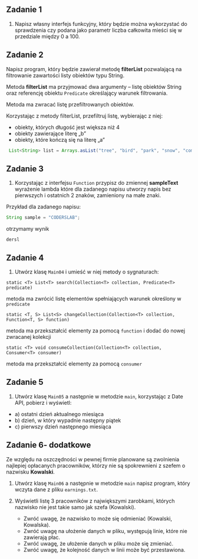 ## Zadanie 1

1. Napisz własny interfejs funkcyjny, który będzie można wykorzystać do sprawdzenia czy podana
 jako parametr liczba całkowita mieści się w przedziale między 0 a 100.


## Zadanie 2

Napisz program, który będzie zawierał metodę **filterList** pozwalającą na filtrowanie zawartości listy obiektów typu String.

Metoda **filterList** ma przyjmować dwa argumenty – listę obiektów String oraz referencję obiektu `Predicate`
  określający warunek filtrowania. 

Metoda ma zwracać listę przefiltrowanych obiektów.

Korzystając z metody filterList, przefiltruj listę, wybierając z niej:
- obiekty, których długość jest większa niż 4
- obiekty zawierające literę „b”
- obiekty, które kończą się na literę „a”

````java
 List<String> list = Arrays.asList("tree", "bird", "park", "snow", "computer", "i jeszcze jakiś inny napis, który na końcu ma a");
````


## Zadanie 3

1. Korzystając z interfejsu `Function` przypisz do zmiennej **sampleText** wyrażenie lambda które dla zadanego napisu utworzy napis bez pierwszych i ostatnich 2 znaków,
zamieniony na małe znaki.

Przykład dla zadanego napisu:
````java
String sample = "CODERSLAB";
````
otrzymamy wynik

````
dersl
````


## Zadanie 4

1. Utwórz klasę `Main04` i umieść w niej metody o sygnaturach:
````
static <T> List<T> search(Collection<T> collection, Predicate<T> predicate) 
````
metoda ma zwrócić listę elementów spełniających warunek określony w `predicate`
````
static <T, S> List<S> changeCollection(Collection<T> collection, Function<T, S> function)
````
metoda ma przekształcić elementy za pomocą `function` i dodać do nowej zwracanej kolekcji
````
static <T> void consumeCollection(Collection<T> collection, Consumer<T> consumer)
````
metoda ma przekształcić elementy za pomocą `consumer`


## Zadanie 5

1. Utwórz klasę `Main05` a następnie w metodzie `main`, korzystając z Date API, pobierz i wyświetl:
- a) ostatni dzień aktualnego miesiąca
- b) dzień, w który wypadnie następny piątek
- c) pierwszy dzień następnego miesiąca


## Zadanie 6- dodatkowe

Ze względu na oszczędności w pewnej firmie planowane są zwolnienia najlepiej opłacanych pracowników,
którzy nie są spokrewnieni z szefem o nazwisku **Kowalski**.

1. Utwórz klasę `Main06` a następnie w metodzie `main` napisz program, który wczyta dane z pliku `earnings.txt`.
2. Wyświetli listę 3 pracowników z największymi zarobkami, których nazwisko nie jest takie samo jak szefa (Kowalski).

    * Zwróć uwagę, że nazwisko to może się odmieniać (Kowalski, Kowalska).
    * Zwróć uwagę na ułożenie danych w pliku, występują linie, które nie zawierają płac.
    * Zwróć uwagę, że ułożenie danych w pliku może się zmieniać.
    * Zwróć uwagę, że kolejność danych w linii może być przestawiona.
